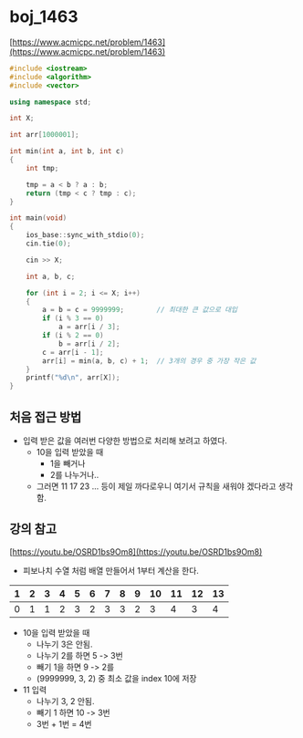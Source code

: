 # boj\_1463

[https://www.acmicpc.net/problem/1463](https://www.acmicpc.net/problem/1463)

```cpp
#include <iostream>
#include <algorithm>
#include <vector>

using namespace std;

int X;

int arr[1000001];

int min(int a, int b, int c)
{
    int tmp;

    tmp = a < b ? a : b;
    return (tmp < c ? tmp : c);
}

int main(void)
{
    ios_base::sync_with_stdio(0);
    cin.tie(0);

    cin >> X;

    int a, b, c;

    for (int i = 2; i <= X; i++)
    {
        a = b = c = 9999999;        // 최대한 큰 값으로 대입
        if (i % 3 == 0) 
            a = arr[i / 3];
        if (i % 2 == 0)
            b = arr[i / 2];
        c = arr[i - 1];
        arr[i] = min(a, b, c) + 1;  // 3개의 경우 중 가장 작은 값 
    }
    printf("%d\n", arr[X]);
}
```

## 처음 접근 방법

* 입력 받은 값을 여러번 다양한 방법으로 처리해 보려고 하였다.
  * 10을 입력 받았을 때
    * 1을 빼거나
    * 2를 나누거나..
  * 그러면 11 17 23 ... 등이 제일 까다로우니 여기서 규칙을 새워야 겠다라고 생각함.

## 강의 참고

[https://youtu.be/OSRD1bs9Om8](https://youtu.be/OSRD1bs9Om8)

* 피보나치 수열 처럼 배열 만들어서 1부터 계산을 한다.

| 1 | 2 | 3 | 4 | 5 | 6 | 7 | 8 | 9 | 10 | 11 | 12 | 13 |
| :--- | :--- | :--- | :--- | :--- | :--- | :--- | :--- | :--- | :--- | :--- | :--- | :--- |
| 0 | 1 | 1 | 2 | 3 | 2 | 3 | 3 | 2 | 3 | 4 | 3 | 4 |

* 10을 입력 받았을 때
  * 나누기 3은 안됨.
  * 나누기 2를 하면 5 -&gt; 3번
  * 빼기 1을 하면 9 -&gt; 2를
  * \(9999999, 3, 2\) 중 최소 값을 index 10에 저장
* 11 입력
  * 나누기 3, 2 안됨.
  * 빼기 1 하면 10 -&gt; 3번
  * 3번 + 1번 = 4번 

